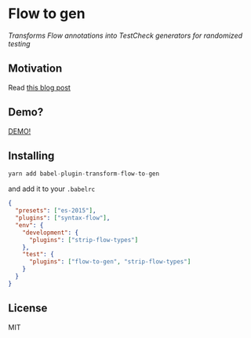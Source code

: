 # Flow to gen

_Transforms Flow annotations into TestCheck generators for randomized testing_

## Motivation

Read [this blog post](https://medium.com/@gabescholz/randomized-testing-in-javascript-without-lifting-a-finger-8d616d7048af)

## Demo?

[DEMO!](https://demo-ywibuugizo.now.sh)

## Installing

```js
yarn add babel-plugin-transform-flow-to-gen
```

and add it to your `.babelrc`

```json
{
  "presets": ["es-2015"],
  "plugins": ["syntax-flow"],
  "env": {
    "development": {
      "plugins": ["strip-flow-types"]
    },
    "test": {
      "plugins": ["flow-to-gen", "strip-flow-types"]
    }
  }
}
```

## License

MIT
